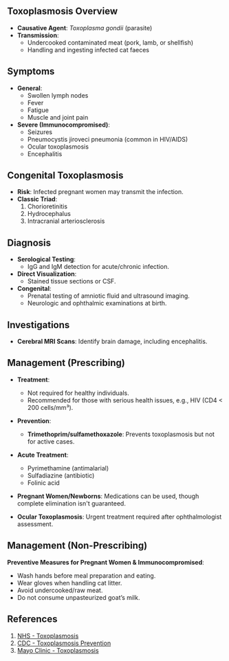 ## Toxoplasmosis Overview

- **Causative Agent**: _Toxoplasma gondii_ (parasite)
- **Transmission**:
  - Undercooked contaminated meat (pork, lamb, or shellfish)
  - Handling and ingesting infected cat faeces
  
## Symptoms

- **General**:
  - Swollen lymph nodes
  - Fever
  - Fatigue
  - Muscle and joint pain
- **Severe (Immunocompromised)**:
  - Seizures
  - Pneumocystis jiroveci pneumonia (common in HIV/AIDS)
  - Ocular toxoplasmosis
  - Encephalitis

## Congenital Toxoplasmosis

- **Risk**: Infected pregnant women may transmit the infection.
- **Classic Triad**:
  1. Chorioretinitis
  2. Hydrocephalus
  3. Intracranial arteriosclerosis

## Diagnosis

- **Serological Testing**:
  - IgG and IgM detection for acute/chronic infection.
- **Direct Visualization**:
  - Stained tissue sections or CSF.
- **Congenital**:
  - Prenatal testing of amniotic fluid and ultrasound imaging.
  - Neurologic and ophthalmic examinations at birth.

## Investigations

- **Cerebral MRI Scans**: Identify brain damage, including encephalitis.

## Management (Prescribing)

- **Treatment**:
  - Not required for healthy individuals.
  - Recommended for those with serious health issues, e.g., HIV (CD4 < 200 cells/mm³).
  
- **Prevention**:
  - **Trimethoprim/sulfamethoxazole**: Prevents toxoplasmosis but not for active cases.
  
- **Acute Treatment**:
  - Pyrimethamine (antimalarial)
  - Sulfadiazine (antibiotic)
  - Folinic acid

- **Pregnant Women/Newborns**: Medications can be used, though complete elimination isn't guaranteed.

- **Ocular Toxoplasmosis**: Urgent treatment required after ophthalmologist assessment.

## Management (Non-Prescribing)

**Preventive Measures for Pregnant Women & Immunocompromised**:
- Wash hands before meal preparation and eating.
- Wear gloves when handling cat litter.
- Avoid undercooked/raw meat.
- Do not consume unpasteurized goat’s milk.

## References

1. [NHS - Toxoplasmosis](https://www.nhs.uk/conditions/toxoplasmosis/)
2. [CDC - Toxoplasmosis Prevention](https://www.cdc.gov/parasites/toxoplasmosis/prevent.html)
3. [Mayo Clinic - Toxoplasmosis](https://www.mayoclinic.org/diseases-conditions/toxoplasmosis/symptoms-causes/syc-20356249)